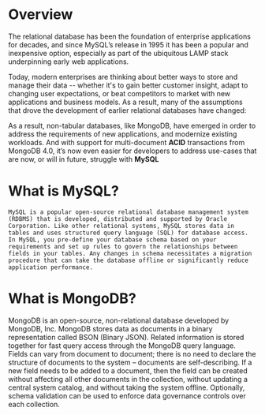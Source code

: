# Overview

The relational database has been the foundation of enterprise applications for decades, and since MySQL’s release in 1995 it has been a popular and inexpensive option, especially as part of the ubiquitous LAMP stack underpinning early web applications.

Today, modern enterprises are thinking about better ways to store and manage their data -- whether it's to gain better customer insight, adapt to changing user expectations, or beat competitors to market with new applications and business models. As a result, many of the assumptions that drove the development of earlier relational databases have changed:

As a result, non-tabular databases, like MongoDB, have emerged in order to address the requirements of new applications, and modernize existing workloads. And with support for multi-document **ACID** transactions from MongoDB 4.0, it’s now even easier for developers to address use-cases that are now, or will in future, struggle with **MySQL**

# What is MySQL?

`MySQL is a popular open-source relational database management system (RDBMS) that is developed, distributed and supported by Oracle Corporation. Like other relational systems, MySQL stores data in tables and uses structured query language (SQL) for database access. In MySQL, you pre-define your database schema based on your requirements and set up rules to govern the relationships between fields in your tables. Any changes in schema necessitates a migration procedure that can take the database offline or significantly reduce application performance.`

# What is MongoDB?

MongoDB is an open-source, non-relational database developed by MongoDB, Inc. MongoDB stores data as documents in a binary representation called BSON (Binary JSON). Related information is stored together for fast query access through the MongoDB query language. Fields can vary from document to document; there is no need to declare the structure of documents to the system – documents are self-describing. If a new field needs to be added to a document, then the field can be created without affecting all other documents in the collection, without updating a central system catalog, and without taking the system offline. Optionally, schema validation can be used to enforce data governance controls over each collection.

